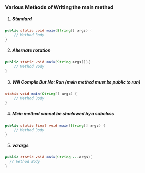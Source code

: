 ### Various Methods of Writing the main method

1. ##### Standard
```java
public static void main(String[] args) {
    // Method Body
}
```
2. ##### Alternate notation
```java
public static void main(String args[]){
    // Method Body
}
```
3. ##### Will Compile But Not Run (main method must be public to run)
```java
static void main(String[] args) {
    // Method Body
}
```
4. ##### Main method cannot be shadowed by a subclass
```java
public static final void main(String[] args) {
    // Method Body
}
```
5. ##### varargs
```java
public static void main(String ...args){
  // Method Body
}
```

